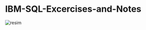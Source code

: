 # IBM-SQL-Excercises-and-Notes
![resim](https://github.com/batuhanep/IBM-SQL-Excercises-and-Notes/assets/111178652/364124c6-d3b0-45f3-a73c-5db5a763ff8a)
